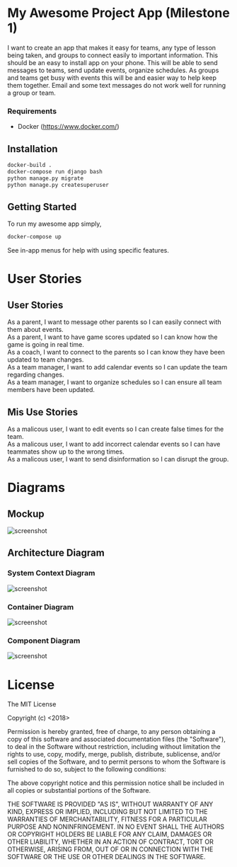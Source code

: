# My Awesome Project App (Milestone 1)
I want to create an app that makes it easy for teams, any type of lesson being taken, and groups to connect easily to important information.  This should be an easy to install app on your phone.  This will be able to send messages to teams, send update events, organize schedules.  As groups and teams get busy with events this will be and easier way to help keep them together.  Email and some text messages do not work well for running a group or team.

### Requirements
* Docker (https://www.docker.com/)

## Installation
```bash
docker-build .
docker-compose run django bash
python manage.py migrate
python manage.py createsuperuser
```

## Getting Started
To run my awesome app simply,
```bash
docker-compose up
```
See in-app menus for help with using specific features.


# User Stories
## User Stories
As a parent, I want to message other parents so I can easily connect with them about events.<br/>
As a parent, I want to have game scores updated so I can know how the game is going in real time.<br/>
As a coach, I want to connect to the parents so I can know they have been updated to team changes.<br/>
As a team manager, I want to add calendar events so I can update the team regarding changes.<br/>
As a team manager, I want to organize schedules so I can ensure all team members have been updated.<br/>

## Mis Use Stories
As a malicous user, I want to edit events so I can create false times for the team.<br/>
As a malicous user, I want to add incorrect calendar events so I can have teammates show up to the wrong times.<br/>
As a malicous user, I want to send disinformation so I can disrupt the group.<br/>

# Diagrams

## Mockup
![screenshot](https://github.com/mellonb/doggo-webservice/blob/master/iPhoneUIPics.png)

## Architecture Diagram

### System Context Diagram
![screenshot](https://github.com/mellonb/doggo-webservice/blob/master/Screen%20Shot%202018-10-30%20at%209.18.05%20PM.png)
### Container Diagram
![screenshot](https://github.com/mellonb/doggo-webservice/blob/master/Screen%20Shot%202018-10-30%20at%209.04.40%20PM.png)
### Component Diagram
![screenshot](https://github.com/mellonb/doggo-webservice/blob/master/Screen%20Shot%202018-10-30%20at%209.41.22%20PM.png)


# License

The MIT License

Copyright (c) <2018> <Brian Mellon>

Permission is hereby granted, free of charge, to any person obtaining a copy
of this software and associated documentation files (the "Software"), to deal
in the Software without restriction, including without limitation the rights
to use, copy, modify, merge, publish, distribute, sublicense, and/or sell
copies of the Software, and to permit persons to whom the Software is
furnished to do so, subject to the following conditions:

The above copyright notice and this permission notice shall be included in all
copies or substantial portions of the Software.

THE SOFTWARE IS PROVIDED "AS IS", WITHOUT WARRANTY OF ANY KIND, EXPRESS OR
IMPLIED, INCLUDING BUT NOT LIMITED TO THE WARRANTIES OF MERCHANTABILITY,
FITNESS FOR A PARTICULAR PURPOSE AND NONINFRINGEMENT. IN NO EVENT SHALL THE
AUTHORS OR COPYRIGHT HOLDERS BE LIABLE FOR ANY CLAIM, DAMAGES OR OTHER
LIABILITY, WHETHER IN AN ACTION OF CONTRACT, TORT OR OTHERWISE, ARISING FROM,
OUT OF OR IN CONNECTION WITH THE SOFTWARE OR THE USE OR OTHER DEALINGS IN THE
SOFTWARE.
